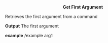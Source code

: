 <p align="center">
<b>Get First Argument</b>
</p>

Retrieves the first argument from a command 


**Output**
The first argument

**example**
/example arg1 
